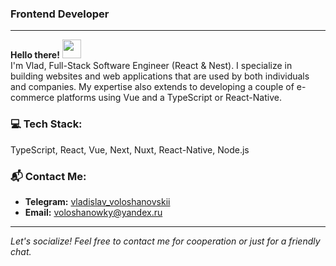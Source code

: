### Frontend Developer
---

**Hello there!** <img width="30px" src="https://blog.joypixels.com/content/images/2019/06/waving_hand_sign_1024.gif"> <br/> I'm Vlad, Full-Stack Software Engineer (React & Nest). I specialize in building websites and web applications that are used by both individuals and companies. My expertise also extends to developing a couple of e-commerce platforms using Vue and a TypeScript or React-Native.

### 💻 Tech Stack:
TypeScript, React, Vue, Next, Nuxt, React-Native, Node.js

### 📬 Contact Me:
- **Telegram:** [vladislav_voloshanovskii](https://t.me/vladislav_voloshanovskii)
- **Email:** [voloshanowky@yandex.ru](mailto:voloshanowky@yandex.ru)
---

*Let's socialize! Feel free to contact me for cooperation or just for a friendly chat.*
